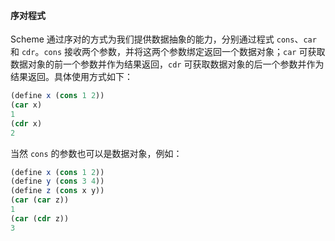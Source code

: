 #### 序对程式

Scheme 通过序对的方式为我们提供数据抽象的能力，分别通过程式 `cons`、`car` 和 `cdr`。`cons` 接收两个参数，并将这两个参数绑定返回一个数据对象；`car` 可获取数据对象的前一个参数并作为结果返回，`cdr` 可获取数据对象的后一个参数并作为结果返回。具体使用方式如下：

```scheme
(define x (cons 1 2))
(car x)
1
(cdr x)
2
```

当然 `cons` 的参数也可以是数据对象，例如：

```scheme
(define x (cons 1 2))
(define y (cons 3 4))
(define z (cons x y))
(car (car z))
1
(car (cdr z))
3
```